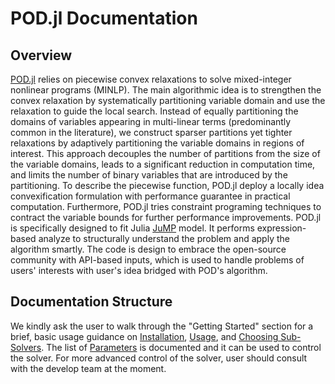 # POD.jl Documentation

## Overview

[POD.jl](https://github.com/lanl-ansi/POD.jl) relies on piecewise convex relaxations to solve mixed-integer nonlinear programs (MINLP). The main algorithmic idea is to strengthen the convex relaxation by systematically partitioning variable domain and use the relaxation to guide the local search. Instead of equally partitioning the domains of variables appearing in multi-linear terms (predominantly common in the literature), we construct sparser partitions yet tighter relaxations by adaptively partitioning the variable domains in regions of interest. This approach decouples the number of partitions from the size of the variable domains, leads to a significant reduction in computation time, and limits the number of binary variables that are introduced by the partitioning. To describe the piecewise function, POD.jl deploy a locally idea convexification formulation with performance guarantee in practical computation. Furthermore, POD.jl tries constraint programing techniques to contract the variable bounds for further performance improvements. POD.jl is specifically designed to fit Julia [JuMP](https://github.com/JuliaOpt/JuMP.jl) model. It performs expression-based analyze to structurally understand the problem and apply the algorithm smartly. The code is design to embrace the open-source community with API-based inputs, which is used to handle problems of users' interests with user's idea bridged with POD's algorithm.

## Documentation Structure
We kindly ask the user to walk through the "Getting Started" section for a brief, basic usage guidance on [Installation](@ref), [Usage](@ref), and [Choosing Sub-Solvers](@ref). The list of [Parameters](@ref) is documented and it can be used to control the solver. For more advanced control of the solver, user should consult with the develop team at the moment.
